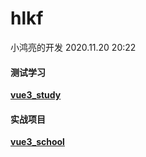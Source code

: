 # hlkf  
小鸿亮的开发    2020.11.20  20:22

#### 测试学习 

[**vue3_study**](./vue3_study/)  

#### 实战项目
[**vue3_school**](./vue3_school/)  





